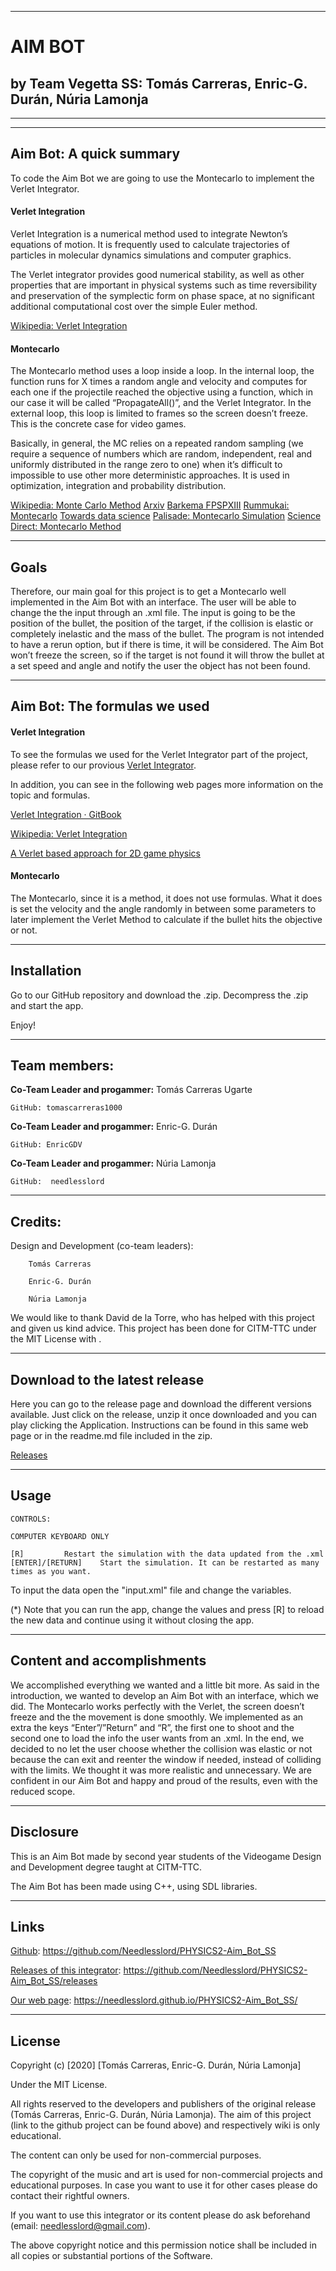 


***



# AIM BOT


## by Team Vegetta SS: Tomás Carreras, Enric-G. Durán, Núria Lamonja



***

***



## Aim Bot: A quick summary

To code the Aim Bot we are going to use the Montecarlo to implement the Verlet Integrator.

#### Verlet Integration

Verlet Integration is a numerical method used to integrate Newton’s equations of motion. It is frequently used to calculate trajectories of particles in molecular dynamics simulations and computer graphics. 

The Verlet integrator provides good numerical stability, as well as other properties that are important in physical systems such as time reversibility and preservation of the symplectic form on phase space, at no significant additional computational cost over the simple Euler method. 

[Wikipedia: Verlet Integration](https://en.wikipedia.org/wiki/Verlet_integration)

#### Montecarlo

The Montecarlo method uses a loop inside a loop. In the internal loop, the function runs for X times a random angle and velocity and computes for each one if the projectile reached the objective using a function, which in our case it will be called “PropagateAll()”, and the Verlet Integrator. In the external loop, this loop is limited to frames so the screen doesn’t freeze. This is the concrete case for video games. 

Basically, in general, the MC relies on a repeated random sampling (we require a sequence of numbers which are random, independent, real and uniformly distributed in the range zero to one) when it’s difficult to impossible to use other more deterministic approaches. It is used in optimization, integration and probability distribution.

[Wikipedia: Monte Carlo Method](https://en.wikipedia.org/wiki/Monte_Carlo_method)
[Arxiv](https://arxiv.org/pdf/cond-mat/0104167.pdf)
[Barkema FPSPXIII](http://itf.fys.kuleuven.be/~fpspXIII/material/Barkema_FPSPXIII.pdf)
[Rummukai: Montecarlo](https://www.mv.helsinki.fi/home/rummukai/lectures/montecarlo_oulu/lectures/mc_notes1.pdf)
[Towards data science](https://towardsdatascience.com/the-house-always-wins-monte-carlo-simulation-eb82787da2a3)
[Palisade: Montecarlo Simulation](https://www.palisade.com/risk/monte_carlo_simulation.asp)
[Science Direct: Montecarlo Method](https://www.sciencedirect.com/topics/neuroscience/monte-carlo-method)



***



## Goals


Therefore, our main goal for this project is to get a Montecarlo well implemented in the Aim Bot with an interface. The user will be able to change the the input through an .xml file. The input is going to be the position of the bullet, the position of the target, if the collision is elastic or completely inelastic and the mass of the bullet. The program is not intended to have a rerun option, but if there is time, it will be considered. The Aim Bot won’t freeze the screen, so if the target is not found it will throw the bullet at a set speed and angle and notify the user the object has not been found.



***



## Aim Bot: The formulas we used

#### Verlet Integration

To see the formulas we used for the Verlet Integrator part of the project, please refer to our provious [Verlet Integrator](https://github.com/Needlesslord/PHYSICS2-Verlet_Integrator).

In addition, you can see in the following web pages more information on the topic and formulas.

[Verlet Integration · GitBook](https://www.algorithm-archive.org/contents/verlet_integration/verlet_integration.html)

[Wikipedia: Verlet Integration](https://en.wikipedia.org/wiki/Verlet_integration)

[A Verlet based approach for 2D game physics](https://www.gamedev.net/articles/programming/math-and-physics/a-verlet-based-approach-for-2d-game-physics-r2714)

#### Montecarlo

The Montecarlo, since it is a method, it does not use formulas. What it does is set the velocity and the angle randomly in between some parameters to later implement the Verlet Method to calculate if the bullet hits the objective or not.



***



## Installation


Go to our GitHub repository and download the .zip. Decompress the .zip and start the app.

Enjoy!



***



## Team members:


**Co-Team Leader and progammer:** Tomás Carreras Ugarte

	GitHub: tomascarreras1000

**Co-Team Leader and progammer:** Enric-G. Durán

	GitHub: EnricGDV

**Co-Team Leader and progammer:** Núria Lamonja

	GitHub:	 needlesslord



***



## Credits:


Design and Development (co-team leaders): 

		Tomás Carreras
		
		Enric-G. Durán
	
		Núria Lamonja


We would like to thank David de la Torre, who has helped with this project and given us kind advice.
This project has been done for CITM-TTC under the MIT License with .



***



## Download to the latest release


Here you can go to the release page and download the different versions available. Just click on the release, unzip it once downloaded and you can play clicking the Application.
Instructions can be found in this same web page or in the readme.md file included in the zip.


[Releases](https://github.com/Needlesslord/PHYSICS2-Aim_Bot_SS/releases)



***



## Usage


	CONTROLS:

	COMPUTER KEYBOARD ONLY

	[R]			Restart the simulation with the data updated from the .xml
	[ENTER]/[RETURN]	Start the simulation. It can be restarted as many times as you want.

To input the data open the "input.xml" file and change the variables. 

(*) Note that you can run the app, change the values and press [R] to reload the new data and continue using it without closing the app.



***



## Content and accomplishments

We accomplished everything we wanted and a little bit more. As said in the introduction, we wanted to develop an Aim Bot with an interface, which we did. The Montecarlo works perfectly with the Verlet, the screen doesn’t freeze and the the movement is done smoothly. We implemented as an extra the keys “Enter”/”Return” and “R”, the first one to shoot and the second one to load the info the user wants from an .xml. In the end, we decided to no let the user choose whether the collision was elastic or not because the can exit and reenter the window if needed, instead of colliding with the limits. We thought it was more realistic and unnecessary. We are confident in our Aim Bot and happy and proud of the results, even with the reduced scope.



***



## Disclosure


This is an Aim Bot made by second year students of the Videogame Design and Development degree taught at CITM-TTC.

The Aim Bot has been made using C++, using SDL libraries.



***



## Links


[Github](https://github.com/Needlesslord/PHYSICS2-Aim_Bot_SS): https://github.com/Needlesslord/PHYSICS2-Aim_Bot_SS

[Releases of this integrator](https://github.com/Needlesslord/PHYSICS2-Aim_Bot_SS/releases): https://github.com/Needlesslord/PHYSICS2-Aim_Bot_SS/releases

[Our web page](https://needlesslord.github.io/PHYSICS2-Aim_Bot_SS/): https://needlesslord.github.io/PHYSICS2-Aim_Bot_SS/



***



## License


Copyright (c) [2020] [Tomás Carreras, Enric-G. Durán, Núria Lamonja]

Under the MIT License.

All rights reserved to the developers and publishers of the original release (Tomás Carreras, Enric-G. Durán, Núria Lamonja). 
The aim of this project (link to the github project can be found above) and respectively wiki is only educational. 

The content can only be used for non-commercial purposes. 

The copyright of the music and art is used for non-commercial projects and educational purposes.
In case you want to use it for other cases please do contact their rightful owners.

If you want to use this integrator or its content please do ask beforehand (email: needlesslord@gmail.com).

The above copyright notice and this permission notice shall be included in all
copies or substantial portions of the Software.
